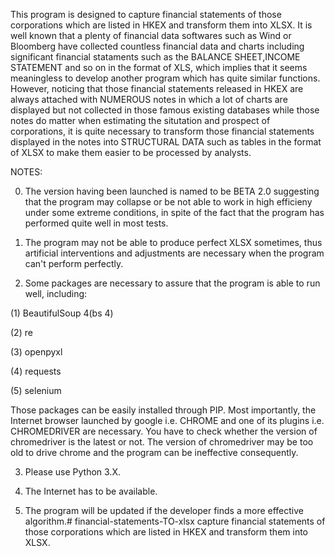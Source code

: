   This program is designed to capture financial statements of those corporations which are listed in HKEX and transform them into XLSX. It is well known that a plenty of financial data softwares such as Wind or Bloomberg have collected countless financial data and charts including significant financial stataments such as the BALANCE SHEET,INCOME STATEMENT and so on in the format of XLS, which implies that it seems meaningless to develop another program which has quite similar functions. However, noticing that those financial statements released in HKEX are always attached with NUMEROUS notes in which a lot of charts are displayed but not collected in those famous existing databases while those notes do matter when estimating the situtation and prospect of corporations, it is quite necessary to transform those financial statements displayed in the notes into STRUCTURAL DATA such as tables in the format of XLSX to make them easier to be processed by analysts.

NOTES:

0. The version having been launched is named to be BETA 2.0 suggesting that the program may collapse or be not able to work in high efficieny under some extreme conditions, in spite of the fact that the program has performed quite well in most tests.

1. The program may not be able to produce perfect XLSX sometimes, thus artificial interventions and adjustments are necessary when the program can't perform perfectly.

2. Some packages are necessary to assure that the program is able to run well, including:

(1) BeautifulSoup 4(bs 4)

(2) re

(3) openpyxl

(4) requests

(5) selenium

Those packages can be easily installed through PIP.
Most importantly, the Internet browser launched by google i.e. CHROME and one of its plugins i.e. CHROMEDRIVER are necessary. You have to check whether the version of chromedriver is the latest or not. The version of chromedriver may be too old to drive chrome and the program can be ineffective consequently.

3. Please use Python 3.X.

4. The Internet has to be available.

5. The program will be updated if the developer finds a more effective algorithm.# financial-statements-TO-xlsx
capture financial statements of those corporations which are listed in HKEX and transform them into XLSX.
